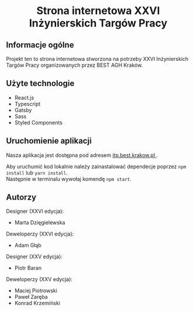 <p>
  <h1 align="center">
  Strona internetowa XXVI Inżynierskich Targów Pracy
  </h1>
</p>

<p>
  <h2>
  Informacje ogólne
  </h2>
  Projekt ten to strona internetowa stworzona na potrzeby XXVI Inżynierskich Targów Pracy organizowanych przez BEST AGH Kraków. 
</p>

<p> 
  <h2>
    Użyte technologie
  </h2>
  <ul>
    <li>React.js</li>
    <li>Typescript</li>
    <li>Gatsby</li>
    <li>Sass</li>
    <li>Styled Components</li>
  </ul>
</p>

<p>
  <h2>
    Uruchomienie aplikacji
  </h2>
  Nasza aplikacja jest dostępna pod adresem <a href="https://itp.best.krakow.pl">itp.best.krakow.pl </a>. 

  Aby uruchumić kod lokalnie należy zainastalować dependecje poprzez `npm install` lub `yarn install`. <br>
  Następnie w terminalu wywołaj komendę `npm start`.
</p>

<p>
 <h2>
  Autorzy
 </h2>
 Designer (XXVI edycja):<br>
 <ul>
  <li>Marta Dzięgielewska</li>
 </ul>
 Deweloperzy (XXVI edycja):
 <ul>
  <li>Adam Głąb</li>
 </ul>
 Designer (XXV edycja):<br>
 <ul>
  <li>Piotr Baran</li>
 </ul>
 Deweloperzy (XXV edycja):
 <ul>
  <li>Maciej Piotrowski</li>
  <li>Paweł Zaręba</li>
  <li>Konrad Krzemiński</li>
 </ul>
</p>
